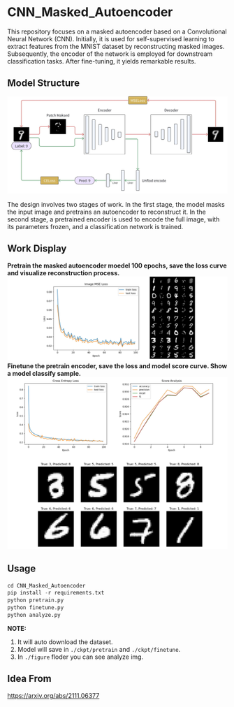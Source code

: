 # CNN_Masked_Autoencoder

This repository focuses on a masked autoencoder based on a Convolutional Neural Network (CNN). Initially, it is used for self-supervised learning to extract features from the MNIST dataset by reconstructing masked images. Subsequently, the encoder of the network is employed for downstream classification tasks. After fine-tuning, it yields remarkable results.

## Model Structure 

![Model](./display/model.png)

The design involves two stages of work. In the first stage, the model masks the input image and pretrains an autoencoder to reconstruct it. In the second stage, a pretrained encoder is used to encode the full image, with its parameters frozen, and a classification network is trained.

## Work Display

**Pretrain the masked autoencoder moedel 100 epochs, save the loss curve and visualize reconstruction process.**     
![Pretrain](./display/pretrain.png)
**Finetune the pretrain encoder, save the loss and model score curve. Show a model classify sample.**  
![Finetune](./display/finetune.png)

## Usage

```python
cd CNN_Masked_Autoencoder
pip install -r requirements.txt
python pretrain.py
python finetune.py
python analyze.py
```

**NOTE:**  

1. It will auto download the dataset.
2. Model will save in `./ckpt/pretrain` and `./ckpt/finetune`.
3. In `./figure` floder you can see analyze img.

## Idea From

<https://arxiv.org/abs/2111.06377>
